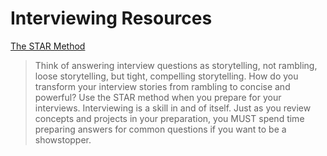 # Interviewing Resources

[The STAR Method]()

>Think of answering interview questions as storytelling, not rambling, loose storytelling, but tight, compelling storytelling. How do you transform your interview stories from rambling to concise and powerful? Use the STAR method when you prepare for your interviews. Interviewing is a skill in and of itself. Just as you review concepts and projects in your preparation, you MUST spend time preparing answers for common questions if you want to be a showstopper.
